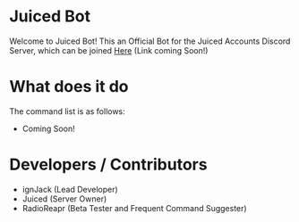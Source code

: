 # Juiced Bot
Welcome to Juiced Bot!
This an Official Bot for the Juiced Accounts Discord Server, which can be joined [Here](https://google.com) (Link coming Soon!)

# What does it do
The command list is as follows:
- Coming Soon!

# Developers / Contributors
- ignJack (Lead Developer)
- Juiced (Server Owner)
- RadioReapr (Beta Tester and Frequent Command Suggester)
